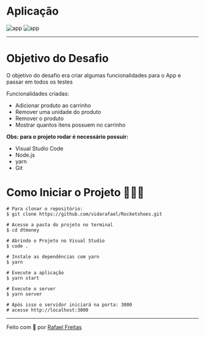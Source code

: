 # Aplicação
![app](https://user-images.githubusercontent.com/73259242/126393762-c1acd951-0cbd-4312-8537-265404744255.png)
![app](https://user-images.githubusercontent.com/73259242/126393797-c648031e-e406-4fa6-9ab4-8932ca1427c8.png)

<hr>

# Objetivo do Desafio

O objetivo do desafio era criar algumas funcionalidades para o App e passar em todos os testes

Funcionalidades criadas:

- Adicionar produto ao carrinho
- Remover uma unidade do produto
- Remover o produto
- Mostrar quantos itens possuem no carrinho

**Obs: para o projeto rodar é necessário possuir:**

- Visual Studio Code
- Node.js
- yarn
- Git

# Como Iniciar o Projeto 👨🏻‍💻

```
# Para clonar o repositório:
$ git clone https://github.com/vidarafael/Rocketshoes.git

# Acesse a pasta do projeto no terminal
$ cd dtmoney

# Abrindo o Projeto no Visual Studio
$ code .

# Instale as dependências com yarn
$ yarn

# Execute a aplicação
$ yarn start

# Execute o server
$ yarn server

# Após isso o servidor iniciará na porta: 3000
# acesse http://localhost:3000
```

<hr>
Feito com 💜 por <a href="https://www.linkedin.com/in/rafael-freitas-65382420b/">Rafael Freitas</a>
